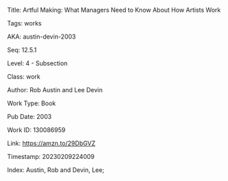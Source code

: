Title:  Artful Making: What Managers Need to Know About How Artists Work

Tags:   works

AKA:    austin-devin-2003

Seq:    12.5.1

Level:  4 - Subsection

Class:  work

Author: Rob Austin and Lee Devin

Work Type: Book

Pub Date: 2003

Work ID: 130086959

Link:   https://amzn.to/29DbGVZ

Timestamp: 20230209224009

Index:  Austin, Rob and Devin, Lee; 
